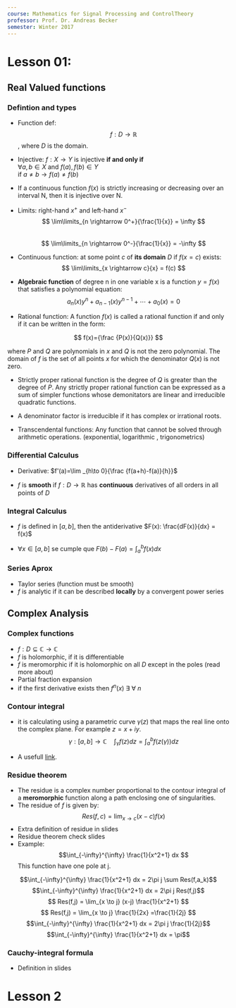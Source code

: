 ```yaml
---
course: Mathematics for Signal Processing and ControlTheory
professor: Prof. Dr. Andreas Becker
semester: Winter 2017
---
```


# Lesson 01:
## Real Valued functions
### Defintion and types
* Function def:  $$ f: D \rightarrow \mathbb{R} $$, where $D$ is the domain. 
* Injective: $f: X \rightarrow Y$ is injective **if and only if**  
$\forall a,b \in X$ and $f(a), f(b) \in Y$  
 if $a \neq b \rightarrow  f(a) \neq f(b)$
* If a continuous function $f(x)$ is strictly increasing or decreasing over an interval N, then it is injective over N.
* Limits: right-hand $x^+$ and left-hand $x^-$   
 $$ \lim\limits_{n \rightarrow 0^+}{\frac{1}{x}} = \infty $$  
 $$ \lim\limits_{n \rightarrow 0^-}{\frac{1}{x}} = -\infty $$ 

* Continuous function: at some point $c$ of **its domain** $D$ if $f(x=c)$ exists:  
$$ \lim\limits_{x \rightarrow c}{x} = f(c) $$ 

* **Algebraic function** of degree n in one variable x is a function $y = f ( x )$ that satisfies a polynomial equation:
$$ a_{n}(x)y^{n}+a_{n-1}(x)y^{n-1}+\cdots +a_{0}(x)=0 $$

* Rational function: A function $f(x)$ is called a rational function if and only if it can be written in the form: 

$$ f(x)={\frac {P(x)}{Q(x)}} $$  

where $P$ and $Q$ are polynomials in $x$ and $Q$ is not the zero polynomial. The domain of $f$ is the set of all points $x$ for which the denominator $Q(x)$ is not zero.

* Strictly proper rational function is the degree of $Q$ is greater than the degree of $P$. Any strictly proper rational function can be expressed as a sum of simpler functions whose demonitators are linear and irreducible quadratic functions.

* A denominator factor is irreducible if it has complex or irrational roots.

* Transcendental functions: Any function that cannot be solved through arithmetic operations. (exponential, logarithmic , trigonometrics)

### Differential Calculus 
* Derivative: $f'(a)=\lim _{h\to 0}{\frac {f(a+h)-f(a)}{h}}$

* $f$ is **smooth** if $f: D \rightarrow \mathbb{R}$ has **continuous** derivatives of all orders in all points of $D$

### Integral Calculus 
* $f$ is defined in $[a, b]$, then the antiderivative $F(x): \frac{dF(x)}{dx} = f(x)$

* $\forall x \in [a,b]$ se cumple que $F(b)- F(a) = \int_a^b f(x)dx$

### Series Aprox
* Taylor series (function must be smooth)
* $f$ is analytic if it can be described **locally** by a convergent power series

## Complex Analysis
### Complex functions
* $f: D \subseteq \mathbb{C} \rightarrow \mathbb{C}$
* $f$ is holomorphic, if it is differentiable
* $f$ is meromorphic if it is holomorphic on all $D$ except in the poles (read more about)
* Partial fraction expansion
* if the first derivative exists then $f^n(x) \ \exists \ \forall \ n$

### Contour integral
* it is calculating using a parametric curve  $\gamma (z)$ that maps the real line onto the complex plane. For example $z = x+iy$.
$$ \gamma :[a,b] \rightarrow \mathbb{C} \quad \int_\gamma f(z)dz = \int_a^b f(z(\gamma))dz $$

* A usefull [link](https://www.youtube.com/watch?v=wN45dqYyrOE). 

### Residue theorem
* The residue is a complex number proportional to the contour integral of a **meromorphic**  function along a path enclosing one of singularities.
* The residue of $f$ is given by: $$Res(f,c) = \lim_{x \to c} (x-c)f(x)$$
* Extra definition of residue in slides
* Residue theorem check slides
* Example:
$$\int_{-\infty}^{\infty}  \frac{1}{x^2+1} dx $$
This function have one pole at j.

$$\int_{-\infty}^{\infty}  \frac{1}{x^2+1} dx = 2\pi j \sum Res(f,a_k)$$
$$\int_{-\infty}^{\infty}  \frac{1}{x^2+1} dx = 2\pi j  Res(f,j)$$
$$ Res(f,j) = \lim_{x \to j} (x-j) \frac{1}{x^2+1} $$
$$ Res(f,j) = \lim_{x \to j} \frac{1}{2x} =\frac{1}{2j} $$
$$\int_{-\infty}^{\infty}  \frac{1}{x^2+1} dx = 2\pi j \frac{1}{2j}$$
$$\int_{-\infty}^{\infty}  \frac{1}{x^2+1} dx = \pi$$

### Cauchy-integral formula
* Definition in slides

# Lesson 2
